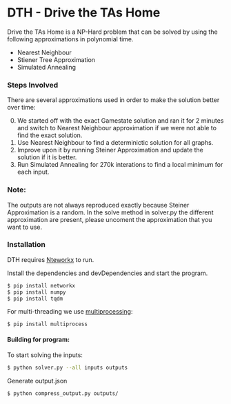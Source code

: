 # DTH - Drive the TAs Home

Drive the TAs Home is a NP-Hard problem that can be solved by using the following approximations in polynomial time.

  - Nearest Neighbour
  - Stiener Tree Approximation
  - Simulated Annealing


### Steps Involved
There are several approximations used in order to make the solution better over time:

0) We started off with the exact Gamestate solution and ran it for 2 minutes and switch to Nearest Neighbour approximation if we were not able to find the exact solution.
1) Use Nearest Neighbour to find a determinictic solution for all graphs.
2) Improve upon it by running Steiner Approximation and update the solution if it is better.
3) Run Simulated Annealing for 270k interations to find a local minimum for each input.

### Note:
The outputs are not always reproduced exactly because Steiner Approximation is a random.
In the solve method in solver.py the different approximation are present, please uncoment the approximation that you want to use.

### Installation

DTH requires [Nteworkx](https://networkx.github.io/documentation/stable/install.html) to run.

Install the dependencies and devDependencies and start the program.

```sh
$ pip install networkx
$ pip install numpy
$ pip install tqdm
```
For multi-threading we use [multiprocessing](https://pypi.org/project/multiprocess/):

```
$ pip install multiprocess
```

#### Building for program:
To start solving the inputs:
```sh
$ python solver.py --all inputs outputs
```
Generate output.json
```sh
$ python compress_output.py outputs/
```
